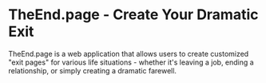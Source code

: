 # TheEnd.page - Create Your Dramatic Exit

TheEnd.page is a web application that allows users to create customized "exit pages" for various life situations - whether it's leaving a job, ending a relationship, or simply creating a dramatic farewell.